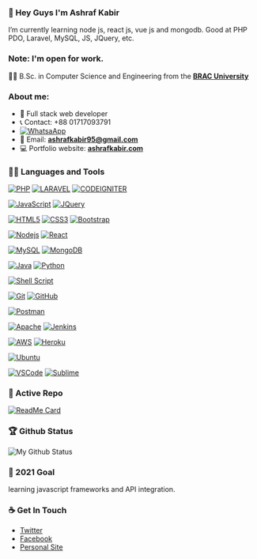 ### 👋 Hey Guys I'm Ashraf Kabir
I’m currently learning node js, react js, vue js and mongodb. Good at PHP PDO, Laravel, MySQL, JS, JQuery, etc.

### Note: I'm open for work.

👨‍🎓 B.Sc. in Computer Science and Engineering from the **[BRAC University](https://www.bracu.ac.bd/)** 

### About me:

- :dart: Full stack web developer
- :telephone_receiver: Contact: +88 01717093791 
- [![WhatsaApp](https://img.shields.io/badge/click%20to%20contact%20on%20whatsapp-25D366?style=for-the-badge&logo=whatsapp&logoColor=white&https://wa.me/message/IJ3KOROMCB74K1)](https://wa.me/+8801717093791)
- :e-mail: Email: **[ashrafkabir95@gmail.com](mailto:ashrafkabir95@gmail.com)**
- :computer: Portfolio website: **[ashrafkabir.com](https://ashrafkabir.com/)**


### 👨‍💻 Languages and Tools
[![PHP](https://img.shields.io/badge/PHP-777BB4?style=for-the-badge&logo=php&logoColor=white&link=https://github.com/ashraf-kabir/)](https://github.com/ashraf-kabir/)
[![LARAVEL](https://img.shields.io/badge/laravel-%23FF2D20.svg?&style=for-the-badge&logo=laravel&logoColor=white&link=https://github.com/ashraf-kabir/)](https://github.com/ashraf-kabir/)
[![CODEIGNITER](https://img.shields.io/badge/Codeigniter-EF4223?style=for-the-badge&logo=codeigniter&logoColor=white&link=https://github.com/ashraf-kabir/)](https://github.com/ashraf-kabir/)


[![JavaScript](https://img.shields.io/badge/javascript-%23323330.svg?&style=for-the-badge&logo=javascript&logoColor=%23F7DF1E&link=https://github.com/ashraf-kabir/)](https://github.com/ashraf-kabir/)
[![JQuery](https://img.shields.io/badge/jquery-%230769AD.svg?&style=for-the-badge&logo=jquery&logoColor=white&link=https://github.com/ashraf-kabir/)](https://github.com/ashraf-kabir/)

[![HTML5](https://img.shields.io/badge/html5-%23E34F26.svg?&style=for-the-badge&logo=html5&logoColor=white&link=https://github.com/ashraf-kabir/)](https://github.com/ashraf-kabir/) 
[![CSS3](https://img.shields.io/badge/css3-%231572B6.svg?&style=for-the-badge&logo=css3&logoColor=white&link=https://github.com/ashraf-kabir/)](https://github.com/ashraf-kabir/) 
[![Bootstrap](https://img.shields.io/badge/bootstrap-%23563D7C.svg?&style=for-the-badge&logo=bootstrap&logoColor=white&link=https://github.com/ashraf-kabir/)](https://github.com/ashraf-kabir/) 

[![Nodejs](https://img.shields.io/badge/Node.js-43853D?style=for-the-badge&logo=node-dot-js&logoColor=white&link=https://github.com/ashraf-kabir/)](https://github.com/ashraf-kabir/) 
[![React](https://img.shields.io/badge/react-%2320232a.svg?&style=for-the-badge&logo=react&logoColor=%2361DAFB&link=https://github.com/ashraf-kabir/)](https://github.com/ashraf-kabir/) 

[![MySQL](https://img.shields.io/badge/mysql-%2300758F.svg?&style=for-the-badge&logo=mysql&logoColor=white&link=https://github.com/ashraf-kabir/)](https://github.com/ashraf-kabir/)
[![MongoDB](https://img.shields.io/badge/MongoDB-%234ea94b.svg?&style=for-the-badge&logo=mongodb&logoColor=white&link=https://github.com/ashraf-kabir/)](https://github.com/ashraf-kabir/)

[![Java](https://img.shields.io/badge/java-%23ED8B00.svg?&style=for-the-badge&logo=java&logoColor=white&link=https://github.com/ashraf-kabir/)](https://github.com/ashraf-kabir/) 
[![Python](https://img.shields.io/badge/python-%2314354C.svg?&style=for-the-badge&logo=python&logoColor=white&link=https://github.com/ashraf-kabir/)](https://github.com/ashraf-kabir/)

[![Shell Script](https://img.shields.io/badge/Shell_Script-121011?style=for-the-badge&logo=gnu-bash&logoColor=white&link=https://github.com/ashraf-kabir/)](https://github.com/ashraf-kabir/)

[![Git](https://img.shields.io/badge/git-%23F05033.svg?&style=for-the-badge&logo=git&logoColor=white&link=https://github.com/ashraf-kabir/)](https://github.com/ashraf-kabir/) 
[![GitHub](https://img.shields.io/badge/github-%23121011.svg?&style=for-the-badge&logo=github&logoColor=white&link=https://github.com/ashraf-kabir/)](https://github.com/ashraf-kabir/)

[![Postman](https://img.shields.io/badge/Postman-FF6C37?style=for-the-badge&logo=postman&logoColor=white&link=https://github.com/ashraf-kabir/)](https://github.com/ashraf-kabir/)

[![Apache](https://img.shields.io/badge/apache-%23D42029.svg?&style=for-the-badge&logo=apache&logoColor=white&link=https://github.com/ashraf-kabir/)](https://github.com/ashraf-kabir/)
[![Jenkins](https://img.shields.io/badge/jenkins-%232C5263.svg?&style=for-the-badge&logo=jenkins&logoColor=white&link=https://github.com/ashraf-kabir/)](https://github.com/ashraf-kabir/)

[![AWS](https://img.shields.io/badge/Amazon_AWS-232F3E?style=for-the-badge&logo=amazon-aws&logoColor=white&link=https://github.com/ashraf-kabir/)](https://github.com/ashraf-kabir/)
[![Heroku](https://img.shields.io/badge/heroku-%23430098.svg?&style=for-the-badge&logo=heroku&logoColor=white&link=https://github.com/ashraf-kabir/)](https://github.com/ashraf-kabir/)

[![Ubuntu](https://img.shields.io/badge/Ubuntu-E95420?style=for-the-badge&logo=ubuntu&logoColor=white&link=https://github.com/ashraf-kabir/)](https://github.com/ashraf-kabir/)

[![VSCode](https://img.shields.io/badge/Visual_Studio_Code-0078D4?style=for-the-badge&logo=visual%20studio%20code&logoColor=white&link=https://github.com/ashraf-kabir/)](https://github.com/ashraf-kabir/)
[![Sublime](https://img.shields.io/badge/sublime_text-%23575757.svg?&style=for-the-badge&logo=sublime-text&logoColor=important&link=https://github.com/ashraf-kabir/)](https://github.com/ashraf-kabir/)


### 👀 Active Repo
[![ReadMe Card](https://github-readme-stats.vercel.app/api/pin/?username=ashraf-kabir&repo=mern-ecommerce)](https://github.com/ashraf-kabir/mern-ecommerce)


### 🏆 Github Status
![My Github Status](https://github-readme-stats.vercel.app/api?username=ashraf-kabir&show_icons=true&hide_border=true)


### 🔭 2021 Goal
learning javascript frameworks and API integration.


### ☕ Get In Touch
- [Twitter](https://twitter.com/ashraf1Q95)
- [Facebook](https://www.facebook.com/sonnet404)
- [Personal Site](https://ashrafkabir.com)

